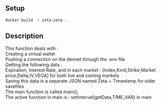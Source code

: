 ## Setup

```sh
docker build -t zeta:zeta .
```
## Description
This function deals with :\
    Creating a virtual wallet\
    Pushing a connection on the devnet through the .env file\
    Getting the following data : \
    Expiration, Interest Rate, and in each market : [Index,Kind,Strike,Market price,Delta,IV,VEGA] for both live and coming markets\
    Saving this data in a separate JSON named Zeta + Timestamp for older savefiles\
The main function is called main();\
The active function in main is : setInterval(getData,TIME_VAR) in main
